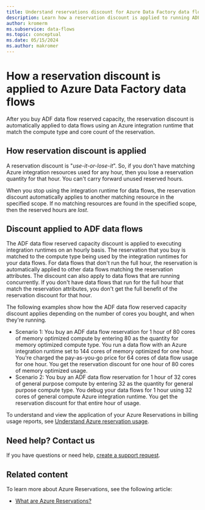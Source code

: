 ```yaml
---
title: Understand reservations discount for Azure Data Factory data flows | Microsoft Docs
description: Learn how a reservation discount is applied to running ADF data flows. The discount is applied to these data flows on an hourly basis.
author: kromerm
ms.subservice: data-flows
ms.topic: conceptual
ms.date: 05/15/2024
ms.author: makromer
---
```


# How a reservation discount is applied to Azure Data Factory data flows

After you buy ADF data flow reserved capacity, the reservation discount is automatically applied to data flows using an Azure integration runtime that match the compute type and core count of the reservation.

## How reservation discount is applied

A reservation discount is "*use-it-or-lose-it*". So, if you don't have matching Azure integration resources used for any hour, then you lose a reservation quantity for that hour. You can't carry forward unused reserved hours.

When you stop using the integration runtime for data flows, the reservation discount automatically applies to another matching resource in the specified scope. If no matching resources are found in the specified scope, then the reserved hours are *lost*.

## Discount applied to ADF data flows

The ADF data flow reserved capacity discount is applied to executing integration runtimes on an hourly basis. The reservation that you buy is matched to the compute type being used by the integration runtimes for your data flows. For data flows that don't run the full hour, the reservation is automatically applied to other data flows matching the reservation attributes. The discount can also apply to data flows that are running concurrently. If you don't have data flows that run for the full hour that match the reservation attributes, you don't get the full benefit of the reservation discount for that hour.

The following examples show how the ADF data flow reserved capacity discount applies depending on the number of cores you bought, and when they're running.

- Scenario 1: You buy an ADF data flow reservation for 1 hour of 80 cores of memory optimized compute by entering 80 as the quantity for memory optimized compute type. You run a data flow with an Azure integration runtime set to 144 cores of memory optimized for one hour. You're charged the pay-as-you-go price for 64 cores of data flow usage for one hour. You get the reservation discount for one hour of 80 cores of memory optimized usage.
- Scenario 2: You buy an ADF data flow reservation for 1 hour of 32 cores of general purpose compute by entering 32 as the quantity for general purpose compute type. You debug your data flows for 1 hour using 32 cores of general compute Azure integration runtime. You get the reservation discount for that entire hour of usage.

To understand and view the application of your Azure Reservations in billing usage reports, see [Understand Azure reservation usage](../cost-management-billing/reservations/understand-reserved-instance-usage-ea.md).

## Need help? Contact us

If you have questions or need help,  [create a support request](https://go.microsoft.com/fwlink/?linkid=2083458).

## Related content

To learn more about Azure Reservations, see the following article:

- [What are Azure Reservations?](../cost-management-billing/reservations/save-compute-costs-reservations.md)